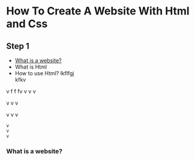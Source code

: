 # How To Create A Website With Html and Css

## Step 1
+ [What is a website?](#-what-is-a-website?)
+ What is Html
+ How to use Html?
lkflfgj  
kfkv 
 
 v
 f
 f
 fv
 v
 v
 v
  
  v
  v
  v
   
   v
   v
   v
    
    
    v
    v
    v
     
### What is a website?
